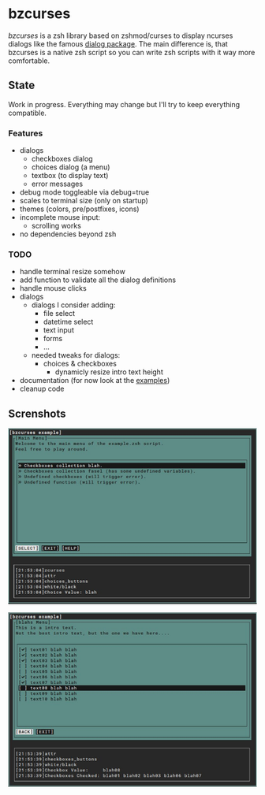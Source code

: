 # bzcurses

*bzcurses* is a zsh library based on zshmod/curses to display ncurses dialogs like the famous [dialog package](https://invisible-island.net/dialog/).
The main difference is, that bzcurses is a native zsh script so you can write zsh scripts with it way more comfortable.

## State

Work in progress. Everything may change but I'll try to keep everything compatible.

### Features

* dialogs
	* checkboxes dialog
	* choices dialog (a menu)
	* textbox (to display text)
	* error messages
* debug mode toggleable via debug=true
* scales to terminal size (only on startup)
* themes (colors, pre/postfixes, icons)
* incomplete mouse input:
	* scrolling works
* no dependencies beyond zsh

### TODO

* handle terminal resize somehow
* add function to validate all the dialog definitions
* handle mouse clicks
* dialogs
	* dialogs I consider adding:
		* file select
		* datetime select
		* text input
		* forms
		* ...
	* needed tweaks for dialogs:
		* choices & checkboxes
			* dynamicly resize intro text height
* documentation (for now look at the [examples](examples/))
* cleanup code

## Screnshots
![screenshot1](screenshots/screenshot.example.zsh.main.choices.with.debugmode.jpg)

![screenshot2](screenshots/screenshot.example.zsh.checkboxes.with.debugmode.jpg)

